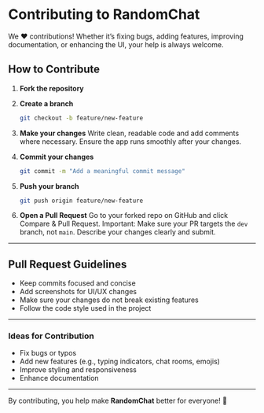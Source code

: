 
# Contributing to RandomChat

We ❤️ contributions! Whether it’s fixing bugs, adding features, improving documentation, or enhancing the UI, your help is always welcome.

## How to Contribute

1. **Fork the repository**  

2. **Create a branch**  
   ```bash
   git checkout -b feature/new-feature
   ```

3. **Make your changes**
   Write clean, readable code and add comments where necessary. Ensure the app runs smoothly after your changes.

4. **Commit your changes**

   ```bash
   git commit -m "Add a meaningful commit message"
   ```

5. **Push your branch**

   ```bash
   git push origin feature/new-feature
   ```

6. **Open a Pull Request**
   Go to your forked repo on GitHub and click Compare & Pull Request.
Important: Make sure your PR targets the `dev` branch, not `main`. Describe your changes clearly and submit.

---

## Pull Request Guidelines

* Keep commits focused and concise
* Add screenshots for UI/UX changes
* Make sure your changes do not break existing features
* Follow the code style used in the project

---

### Ideas for Contribution

* Fix bugs or typos
* Add new features (e.g., typing indicators, chat rooms, emojis)
* Improve styling and responsiveness
* Enhance documentation

---

By contributing, you help make **RandomChat** better for everyone! 🎉
